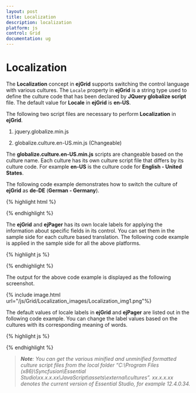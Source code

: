 ```yaml
---
layout: post
title: Localization
description: localization
platform: js
control: Grid
documentation: ug
---
```


# Localization

The **Localization** concept in **ejGrid** supports switching the control language with various cultures. The `Locale` property in **ejGrid** is a string type used to define the culture code that has been declared by **JQuery globalize script** file. The default value for **Locale** in **ejGrid** is **en-US**.

The following two script files are necessary to perform **Localization** in **ejGrid**.

1. jquery.globalize.min.js

2. globalize.culture.en-US.min.js (Changeable)

The **globalize.culture.en-US.min.js** scripts are changeable based on the culture name. Each culture has its own culture script file that differs by its culture code. For example **en-US** is the culture code for **English - United States**.

The following code example demonstrates how to switch the culture of **ejGrid** as **de-DE** (**German - Germany**).

{% highlight html %}

<script src="../scripts/jquery.globalize.min.js"></script>
<script src="../scripts/globalize.culture.de-DE.min.js"></script>
<div id="Grid"></div>
<script type="text/javascript">
  $(function () {
     $("#Grid").ejGrid({
       // the datasource "window.gridData" is referred from jsondata.min.js
       dataSource: window.gridData,
       allowPaging: true,
       pageSettings: { pageCount: 5 },
       allowGrouping: true,
       groupSettings:{enableDropAreaAnimation: false},
       locale: "de-DE",
       columns: [
                     { field: "OrderID", headerText: "Order ID", isPrimaryKey: true, textAlign: ej.TextAlign.Right, width: 75 },
                     { field: "CustomerID", headerText: "Customer ID", width: 90 },
                     { field: "EmployeeID", headerText: "Employee ID", textAlign: ej.TextAlign.Right, width: 80 },
                     { field: "Freight", headerText: "Freight", textAlign: ej.TextAlign.Right, width: 75, format: "{0:C}" },
                     { field: "ShipCity", headerText: "Ship City", width: 110 }
       ]
   });
  });
</script>


{% endhighlight %}



The **ejGrid** and **ejPager** has its own locale labels for applying the information about specific fields in its control. You can set them in the sample side for each culture based translation. The following code example is applied in the sample side for all the above platforms.

{% highlight js %}

  <script type="text/javascript">
        // Locale labels for ejGrid
        ej.Grid.locale["de-DE"] = {
            EmptyRecord: "Keine Aufzeichnungen angezeigt",
            GroupDropArea: "Ziehen Sie eine Spaltenüberschrift hier",
            DeleteOperationAlert: "Keine Einträge für Löschvorgang ausgewählt",
            EditOperationAlert: "Keine Einträge für Bearbeiten Betrieb ausgewählt",
            SaveButton: "Speichern",
            CancelButton: "stornieren",
            EditFormTitle: "Korrektur von",
            GroupCaptionFormat: "{{:field}}: {{:key}} - {{:count}} {{if count == 1}} Beiträge {{else}} Beiträges {{/if}}",
        };
        // Locale labels for ejGrid pager
        ej.Pager.locale["de-DE"] = {
            pagerInfo: "{0} von {1} Seiten ({2} Beiträge)",
            firstPageTooltip: "Zur ersten Seite",
            lastPageTooltip: "Zur letzten Seite",
            nextPageTooltip: "Zur nächsten Seite",
            previousPageTooltip: "Zurück zur letzten Seite",
            nextPagerTooltip: "Zum nächsten Pager",
            previousPagerTooltip: "Zum vorherigen Pager"
        };
    </script>



{% endhighlight %}



The output for the above code example is displayed as the following screenshot.

{% include image.html url="/js/Grid/Localization_images/Localization_img1.png"%}

The default values of locale labels in **ejGrid** and **ejPager** are listed out in the following code example. You can change the label values based on the cultures with its corresponding meaning of words.

{% highlight js %}
<script type="text/javascript">
        ej.Grid.locale["en-US"] = {
            EmptyRecord: "No records to display",
            //Editing option localization strings
            DeleteOperationAlert: "No records selected for delete operation",
            EditOperationAlert: "No records selected for edit operation",
            SaveButton: "Save",
            OkButton: "OK",
            CancelButton: "Cancel",
            EditFormTitle: "Details of ",
            AddFormTitle: "Add New Record",
            //Key Combination alert message
            Notactionkeyalert: "This Key-Combination is not avaiable",
            Keyconfigalerttext: "This Key-Combination has already been assigned to ",
            //Group drop area and caption format
            GroupDropArea: "Drag a column header here to group its column",
            GroupCaptionFormat: "{{:field}}: {{:key}} - {{:count}} {{if count == 1 }} item {{else}} items {{/if}}",
            //Bulk Editing Alert Messages
            BatchSaveConifrm: "Are you sure you want to save changes?",
            BatchSaveLostChanges: "Unsaved changes will be lost. Are you sure you want to continue?",
            //Pager bar message string
            PagerInfo: "{0} of {1} pages ({2} items)",
            //Frozen Alert Messages
            FrozenColumnsViewAlert: "Frozen columns should be in grid view area",
            FrozenColumnsScrollAlert: "Enable allowScrolling while using frozen Columns",
            FrozenNotSupportedException: "Frozen Columns and Rows are not supported for Grouping, Row Template, Detail Template and Batch Editing",
            //Toolbar tooltip
            Add: "Add",
            Edit: "Edit",
            Delete: "Delete",
            Update: "Update",
            Cancel: "Cancel",
            //Filter menu strings
            StringMenuOptions: [{
                text: "StartsWith",
                value: "StartsWith"
            }, {
                text: "EndsWith",
                value: "EndsWith"
            }, {
                text: "Contains",
                value: "Contains"
            }, {
                text: "Equal",
                value: "Equal"
            }, {
                text: "NotEqual",
                value: "NotEqual"
            }],
            NumberMenuOptions: [{
                text: "LessThan",
                value: "LessThan"
            }, {
                text: "GreaterThan",
                value: "GreaterThan"
            }, {
                text: "LessThanOrEqual",
                value: "LessThanOrEqual"
            }, {
                text: "GreaterThanOrEqual",
                value: "GreaterThanOrEqual"
            }, {
                text: "Equal",
                value: "Equal"
            }, {
                text: "NotEqual",
                value: "NotEqual"
            }],
            PredicateAnd: "AND",
            PredicateOr: "OR",
            Filter: "Filter",
            MatchCase: "Match Case",
            Clear: "Clear",

            PrintGrid: "Print",
            ExcelExport: "Excel Export",
            WordExport: "Word Export",
            PdfExport: "PDF Export",

            ResponsiveFilter: "Filter",
            ResponsiveSorting: "Sort"
        };
        ej.Pager.locale["en-US"] = {

            pagerInfo: "{0} of {1} pages ({2} items)",

            firstPageTooltip: "Go to first page",

            lastPageTooltip: "Go to last page",

            nextPageTooltip: "Go to next page",

            previousPageTooltip: "Go to previous page",

            nextPagerTooltip: "Go to next Pager",

            previousPagerTooltip: "Go to previous Pager"
        };
   </script>
{% endhighlight %}



> _**Note**: You can get the various minified and unminified formatted culture script files from the local folder “C:\Program Files (x86)\Syncfusion\Essential Studio\xx.x.x.xx\JavaScript\assets\external\cultures”. xx.x.x.xx denotes the current version of Essential Studio, for example 12.4.0.34._



